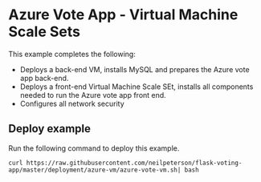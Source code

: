 # Azure Vote App - Virtual Machine Scale Sets

This example completes the following:

- Deploys a back-end VM, installs MySQL and prepares the Azure vote app back-end.
- Deploys a front-end Virtual Machine Scale SEt, installs all components needed to run the Azure vote app front end.
- Configures all network security

## Deploy example

Run the following command to deploy this example.

```
curl https://raw.githubusercontent.com/neilpeterson/flask-voting-app/master/deployment/azure-vm/azure-vote-vm.sh| bash
```
